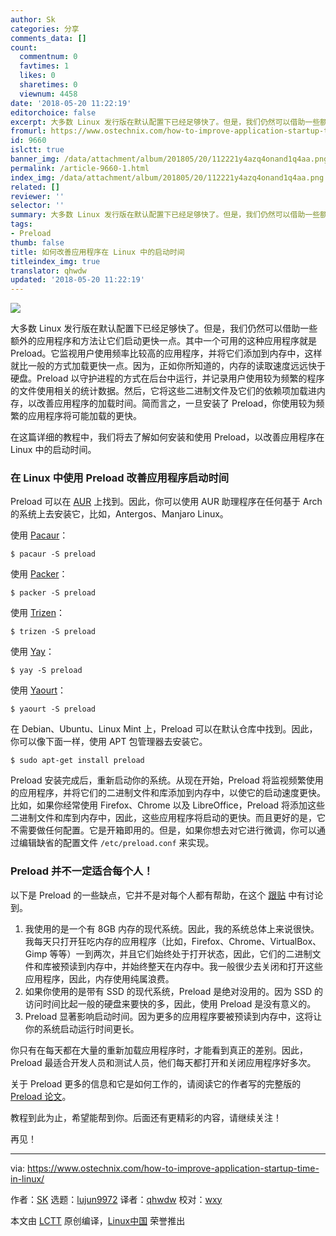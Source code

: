 ```yaml
---
author: Sk
categories: 分享
comments_data: []
count:
  commentnum: 0
  favtimes: 1
  likes: 0
  sharetimes: 0
  viewnum: 4458
date: '2018-05-20 11:22:19'
editorchoice: false
excerpt: 大多数 Linux 发行版在默认配置下已经足够快了。但是，我们仍然可以借助一些额外的应用程序和方法让它们启动更快一点。
fromurl: https://www.ostechnix.com/how-to-improve-application-startup-time-in-linux/
id: 9660
islctt: true
banner_img: /data/attachment/album/201805/20/112221y4azq4onand1q4aa.png
permalink: /article-9660-1.html
index_img: /data/attachment/album/201805/20/112221y4azq4onand1q4aa.png.thumb.jpg
related: []
reviewer: ''
selector: ''
summary: 大多数 Linux 发行版在默认配置下已经足够快了。但是，我们仍然可以借助一些额外的应用程序和方法让它们启动更快一点。
tags:
- Preload
thumb: false
title: 如何改善应用程序在 Linux 中的启动时间
titleindex_img: true
translator: qhwdw
updated: '2018-05-20 11:22:19'
---
```


![](/data/attachment/album/201805/20/112221y4azq4onand1q4aa.png)


大多数 Linux 发行版在默认配置下已经足够快了。但是，我们仍然可以借助一些额外的应用程序和方法让它们启动更快一点。其中一个可用的这种应用程序就是 Preload。它监视用户使用频率比较高的应用程序，并将它们添加到内存中，这样就比一般的方式加载更快一点。因为，正如你所知道的，内存的读取速度远远快于硬盘。Preload 以守护进程的方式在后台中运行，并记录用户使用较为频繁的程序的文件使用相关的统计数据。然后，它将这些二进制文件及它们的依赖项加载进内存，以改善应用程序的加载时间。简而言之，一旦安装了 Preload，你使用较为频繁的应用程序将可能加载的更快。


在这篇详细的教程中，我们将去了解如何安装和使用 Preload，以改善应用程序在 Linux 中的启动时间。


### 在 Linux 中使用 Preload 改善应用程序启动时间


Preload 可以在 [AUR](https://aur.archlinux.org/packages/preload/) 上找到。因此，你可以使用 AUR 助理程序在任何基于 Arch 的系统上去安装它，比如，Antergos、Manjaro Linux。


使用 [Pacaur](https://www.ostechnix.com/install-pacaur-arch-linux/)：



```
$ pacaur -S preload

```

使用 [Packer](https://www.ostechnix.com/install-packer-arch-linux-2/)：



```
$ packer -S preload

```

使用 [Trizen](https://www.ostechnix.com/trizen-lightweight-aur-package-manager-arch-based-systems/)：



```
$ trizen -S preload

```

使用 [Yay](https://www.ostechnix.com/yay-found-yet-another-reliable-aur-helper/)：



```
$ yay -S preload

```

使用 [Yaourt](https://www.ostechnix.com/install-yaourt-arch-linux/)：



```
$ yaourt -S preload

```

在 Debian、Ubuntu、Linux Mint 上，Preload 可以在默认仓库中找到。因此，你可以像下面一样，使用 APT 包管理器去安装它。



```
$ sudo apt-get install preload

```

Preload 安装完成后，重新启动你的系统。从现在开始，Preload 将监视频繁使用的应用程序，并将它们的二进制文件和库添加到内存中，以使它的启动速度更快。比如，如果你经常使用 Firefox、Chrome 以及 LibreOffice，Preload 将添加这些二进制文件和库到内存中，因此，这些应用程序将启动的更快。而且更好的是，它不需要做任何配置。它是开箱即用的。但是，如果你想去对它进行微调，你可以通过编辑缺省的配置文件 `/etc/preload.conf` 来实现。


### Preload 并不一定适合每个人！


以下是 Preload 的一些缺点，它并不是对每个人都有帮助，在这个 [跟贴](https://askubuntu.com/questions/110335/drawbacks-of-using-preload-why-isnt-it-included-by-default) 中有讨论到。


1. 我使用的是一个有 8GB 内存的现代系统。因此，我的系统总体上来说很快。我每天只打开狂吃内存的应用程序（比如，Firefox、Chrome、VirtualBox、Gimp 等等）一到两次，并且它们始终处于打开状态，因此，它们的二进制文件和库被预读到内存中，并始终整天在内存中。我一般很少去关闭和打开这些应用程序，因此，内存使用纯属浪费。
2. 如果你使用的是带有 SSD 的现代系统，Preload 是绝对没用的。因为 SSD 的访问时间比起一般的硬盘来要快的多，因此，使用 Preload 是没有意义的。
3. Preload 显著影响启动时间。因为更多的应用程序要被预读到内存中，这将让你的系统启动运行时间更长。


你只有在每天都在大量的重新加载应用程序时，才能看到真正的差别。因此，Preload 最适合开发人员和测试人员，他们每天都打开和关闭应用程序好多次。


关于 Preload 更多的信息和它是如何工作的，请阅读它的作者写的完整版的 [Preload 论文](https://cs.uwaterloo.ca/%7Ebrecht/courses/702/Possible-Readings/prefetching-to-memory/preload-thesis.pdf)。


教程到此为止，希望能帮到你。后面还有更精彩的内容，请继续关注！


再见！




---


via: <https://www.ostechnix.com/how-to-improve-application-startup-time-in-linux/>


作者：[SK](https://www.ostechnix.com/author/sk/) 选题：[lujun9972](https://github.com/lujun9972) 译者：[qhwdw](https://github.com/qhwdw) 校对：[wxy](https://github.com/wxy)


本文由 [LCTT](https://github.com/LCTT/TranslateProject) 原创编译，[Linux中国](https://linux.cn/) 荣誉推出